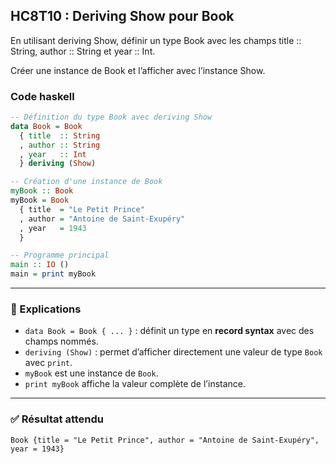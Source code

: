 ## HC8T10 : Deriving Show pour Book

En utilisant deriving Show, définir un type Book avec les champs title :: String, author :: String et year :: Int.

Créer une instance de Book et l’afficher avec l’instance Show.

### Code haskell

```haskell
-- Définition du type Book avec deriving Show
data Book = Book
  { title  :: String
  , author :: String
  , year   :: Int
  } deriving (Show)

-- Création d'une instance de Book
myBook :: Book
myBook = Book
  { title  = "Le Petit Prince"
  , author = "Antoine de Saint-Exupéry"
  , year   = 1943
  }

-- Programme principal
main :: IO ()
main = print myBook
```

---

### 🔎 Explications

* `data Book = Book { ... }` : définit un type en **record syntax** avec des champs nommés.
* `deriving (Show)` : permet d’afficher directement une valeur de type `Book` avec `print`.
* `myBook` est une instance de `Book`.
* `print myBook` affiche la valeur complète de l’instance.

---

### ✅ Résultat attendu

```
Book {title = "Le Petit Prince", author = "Antoine de Saint-Exupéry", year = 1943}
```
